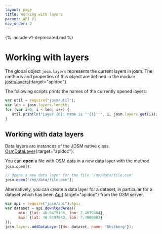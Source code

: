 ```yaml
---
layout: page
title: Working with layers
parent: API V1
nav_order: 2
---
```


{% include v1-deprecated.md %}

# Working with layers

The global object `josm.layers` represents the current layers in josm. The methods
and properties of this object are defined in the module [josm/layers]{:target="apidoc"}.

The following scripts prints the names of the currently opened layers:

```js
var util = require("josm/util");
var len = josm.layers.length;
for (var i=0; i < len; i++) {
   util.println("Layer {0}: name is ''{1}''", i, josm.layers.get(i));
}
```

## Working with data layers

Data layers are instances of the JOSM native class [OsmDataLayer]{:target="apidoc"}.

You can **open** a file with OSM data in a new data layer with the method
`josm.open()`:

```js
// Opens a new data layer for the file '/my/data/file.osm'
josm.open("/my/data/file.osm");
```

Alternatively, you can create a data layer for a dataset, in particular for a dataset
which has been [Api]{:target="apidoc"} from the OSM server.

```js
var api = require("josm/api").Api;
var dataset = api.downloadArea({
      min: {lat: 46.9479186, lon: 7.4619484},
      max: {lat: 46.9497642, lon: 7.4660683}
});
josm.layers.addDataLayer({ds: dataset, name: "Obstberg"});
```

[Api]: /api/v1/module-josm_api.Api.html
[josm/layers]: /api/v1/module-josm_layers.html
[OsmDataLayer]: https://josm.openstreetmap.de/doc/org/openstreetmap/josm/gui/layer/OsmDataLayer.html



